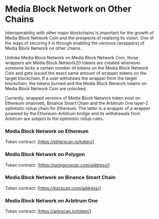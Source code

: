 # Media Block Network on Other Chains

Interoperability with other major blockchains is important for the growth of Media Block Network Coin and the prospects of realizing its vision. One of the ways of securing it is through enabling the versions (wrappers) of Media Block Network on other chains.&#x20;

Unlinke Media Block Network on Media Block Network Coin, those wrappers are Media Block Network20 tokens are created whenever someone locks a certain number of tokens on the Media Block Network Coin and gets issued the exact same amount of wrapper tokens on the target blockchain. If a user withdraws the wrapper from the target blockchain, the tokens burned and the Media Block Network tokens on Media Block Network Coin are unlocked.&#x20;

Currently, wrapped versions of Media Block Network token exist on Ethereum (mainnet), Binance Smart Chain and the Arbitrum One layer-2 optimistic rollup chain for Ethereum. The latter is a wrapper of a wrapper powered by the Ethereum-Arbitrum bridge and its withdrawals from Arbitrum are subject to the optimistic rollup rules.&#x20;

### Media Block Network on Ethereum

Token contract: [https://etherscan.io/token/<contract>]

### Media Block Network on Polygon

Token contract: [https://polygonscan.com/address/<contract>]

### Media Block Network on Binance Smart Chain

Token contract: [https://bscscan.com/address/<contract>]

### Media Block Network on Arbitrum One

Token contract: [https://arbiscan.io/token/<contract>]
